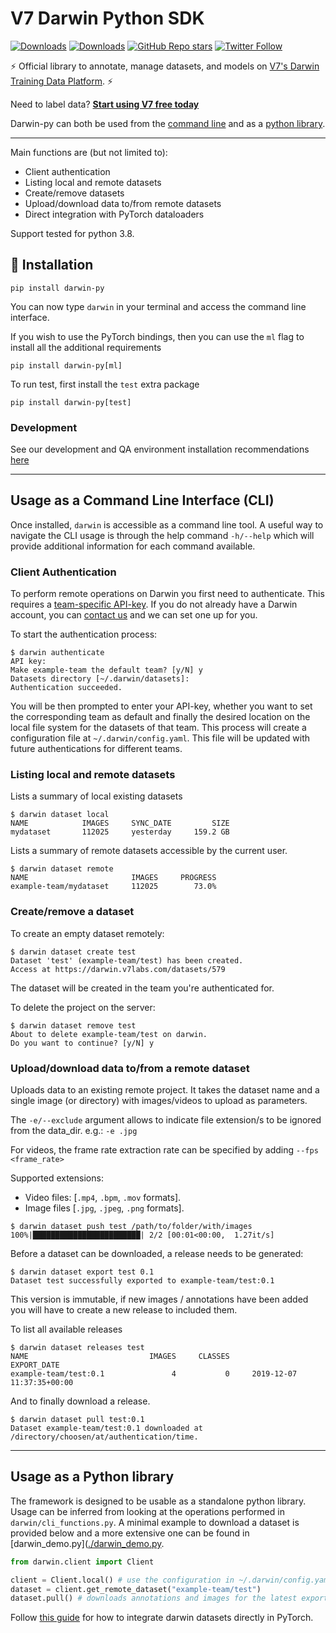 # V7 Darwin Python SDK

[![Downloads](https://static.pepy.tech/personalized-badge/darwin-py?period=total&units=international_system&left_color=black&right_color=blue&left_text=Downloads)](https://pepy.tech/project/darwin-py) [![Downloads](https://static.pepy.tech/personalized-badge/darwin-py?period=month&units=international_system&left_color=black&right_color=blue&left_text=This%20month)](https://pepy.tech/project/darwin-py) [![GitHub Repo stars](https://img.shields.io/github/stars/v7labs/darwin-py?style=social)](https://github.com/v7labs/darwin-py/stargazers)
[![Twitter Follow](https://img.shields.io/twitter/follow/V7Labs?style=social)](https://twitter.com/V7Labs)

⚡️ Official library to annotate, manage datasets, and models on
[V7's Darwin Training Data Platform](https://darwin.v7labs.com). ⚡️

Need to label data? [**Start using V7 free today**](https://www.v7labs.com/get-started)

Darwin-py can both be used from the [command line](#usage-as-a-command-line-interface-cli) and as a [python library](#usage-as-a-python-library).

<hr/>

Main functions are (but not limited to):

- Client authentication
- Listing local and remote datasets
- Create/remove datasets
- Upload/download data to/from remote datasets
- Direct integration with PyTorch dataloaders

Support tested for python 3.8.

##  🏁 Installation

```
pip install darwin-py
```

You can now type `darwin` in your terminal and access the command line interface.

If you wish to use the PyTorch bindings, then you can use the `ml` flag to install all the additional requirements

```
pip install darwin-py[ml]
```

To run test, first install the `test` extra package

```
pip install darwin-py[test]
```
### Development

See our development and QA environment installation recommendations [here](DEV.md)

---

## Usage as a Command Line Interface (CLI)

Once installed, `darwin` is accessible as a command line tool.
A useful way to navigate the CLI usage is through the help command `-h/--help` which will
provide additional information for each command available.

### Client Authentication

To perform remote operations on Darwin you first need to authenticate.
This requires a [team-specific API-key](https://darwin.v7labs.com/?settings=api-keys).
If you do not already have a Darwin account, you can [contact us](https://www.v7labs.com/contact) and we can set one up for you.

To start the authentication process:

```
$ darwin authenticate
API key:
Make example-team the default team? [y/N] y
Datasets directory [~/.darwin/datasets]:
Authentication succeeded.
```

You will be then prompted to enter your API-key, whether you want to set the corresponding team as
default and finally the desired location on the local file system for the datasets of that team.
This process will create a configuration file at `~/.darwin/config.yaml`.
This file will be updated with future authentications for different teams.

### Listing local and remote datasets

Lists a summary of local existing datasets

```
$ darwin dataset local
NAME            IMAGES     SYNC_DATE         SIZE
mydataset       112025     yesterday     159.2 GB
```

Lists a summary of remote datasets accessible by the current user.

```
$ darwin dataset remote
NAME                       IMAGES     PROGRESS
example-team/mydataset     112025        73.0%
```

### Create/remove a dataset

To create an empty dataset remotely:

```
$ darwin dataset create test
Dataset 'test' (example-team/test) has been created.
Access at https://darwin.v7labs.com/datasets/579
```

The dataset will be created in the team you're authenticated for.

To delete the project on the server:

```
$ darwin dataset remove test
About to delete example-team/test on darwin.
Do you want to continue? [y/N] y
```

### Upload/download data to/from a remote dataset

Uploads data to an existing remote project.
It takes the dataset name and a single image (or directory) with images/videos to upload as
parameters.

The `-e/--exclude` argument allows to indicate file extension/s to be ignored from the data_dir.
e.g.: `-e .jpg`

For videos, the frame rate extraction rate can be specified by adding `--fps <frame_rate>`

Supported extensions:

- Video files: [`.mp4`, `.bpm`, `.mov` formats].
- Image files [`.jpg`, `.jpeg`, `.png` formats].

```
$ darwin dataset push test /path/to/folder/with/images
100%|████████████████████████| 2/2 [00:01<00:00,  1.27it/s]
```

Before a dataset can be downloaded, a release needs to be generated:

```
$ darwin dataset export test 0.1
Dataset test successfully exported to example-team/test:0.1
```

This version is immutable, if new images / annotations have been added you will have to create a new release to included them.

To list all available releases

```
$ darwin dataset releases test
NAME                           IMAGES     CLASSES                   EXPORT_DATE
example-team/test:0.1               4           0     2019-12-07 11:37:35+00:00
```

And to finally download a release.

```
$ darwin dataset pull test:0.1
Dataset example-team/test:0.1 downloaded at /directory/choosen/at/authentication/time.
```

---

## Usage as a Python library

The framework is designed to be usable as a standalone python library.
Usage can be inferred from looking at the operations performed in `darwin/cli_functions.py`.
A minimal example to download a dataset is provided below and a more extensive one can be found in
[darwin_demo.py]([./darwin_demo.py](https://github.com/v7labs/darwin-py/blob/master/darwin_demo.py).

```python
from darwin.client import Client

client = Client.local() # use the configuration in ~/.darwin/config.yaml
dataset = client.get_remote_dataset("example-team/test")
dataset.pull() # downloads annotations and images for the latest exported version
```

Follow [this guide](https://docs.v7labs.com/docs/loading-a-dataset-in-python) for how to integrate darwin datasets directly in PyTorch.
